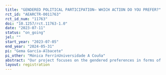 ```yaml
---
title: "GENDERED POLITICAL PARTICIPATION– WHICH ACTION DO YOU PREFER?"
rct_id: "AEARCTR-0011763"
rct_id_num: "11763"
doi: "10.1257/rct.11763-1.0"
date: "2023-07-11"
status: "on_going"
jel: ""
start_year: "2023-07-05"
end_year: "2024-05-31"
pi: "Gema García-Albacete"
pi_other: "Mónica FerrínUniversidade A Couña"
abstract: "Our project focuses on the gendered preferences in forms of political action. Given the consistent differences in the types of actions in which women participate in comparation to men, and the still significant gender gap in party related activities, we want to understand the characteristics that make one type of action more or less attractive for women. This document pre-registers the research design for a survey experiment we will conduct in July 2023 in an online panel to a sample of the Spanish population. We discuss the recruitment of participants, the main hypotheses we seek to test with the conjoint experiment, and the analysis we plan to conduct for testing the hypotheses . All changes to the strategy discussed in this document will be made transparent in the publications presenting the findings."
layout: registration
---
```


